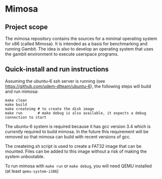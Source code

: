 # Mimosa

## Project scope

The mimosa repository contains the sources for a minimal operating
system for x86 (called Mimosa).  It is intended as a basis for benchmarking and
running Gambit. The idea is also to develop an operating system that uses the gambit environment
to execute userspace programs.

## Quick-install and run instructions

Assuming the ubuntu-6 ssh server is running (see
https://github.com/udem-dlteam/ubuntu-6), the following steps will
build and run mimosa:
    
    make clean
    make build
    make createimg # to create the disk image
    make run       # make debug is also available, it expects a debug connection to start


The ubuntu-6 system is required because it has gcc version 3.4 which
is *currently* required to build mimosa.  In the future this requirement
will be removed so that mimosa can build with recent versions of gcc.

The createimg.sh script is used to create a FAT32 image that can be mounted. Files can be added
to this image without a risk of making the system unbootable. 

To run mimosa with `make run` or `make debug`, you will need QEMU installed (at least `qemu-system-i386`)